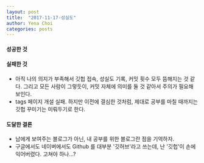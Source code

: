 ```yaml
---
layout: post
title:  "2017-11-17-성실도"
author: Yena Choi
categories: posts
---
```


#### 성공한 것

#### 실패한 것
  - 아직 나의 의지가 부족해서 깃헙 접속, 성실도 기록, 커밋 횟수 모두 뜸해지는 것 같다.
    그리고 모든 사람이 그렇듯이, 커밋 자체에 의미를 둘 것 같아서 주의가 필요해보인다.
  - tags 페이지 개설 실패. 하지만 이전에 결심한 것처럼, 제대로 공부를 마칠 때까지는 깃헙 꾸미기는 미뤄두기로 한다.


#### 도달한 결론
  - 남에게 보여주는 블로그가 아닌, 내 공부를 위한 블로그란 점을 기억하자.
  - 구글에서도 네이버에서도 Github 를 대부분 '깃허브'라고 쓰는데, 난 '깃헙'이 손에 익어버렸다. 고쳐야 하나...?
